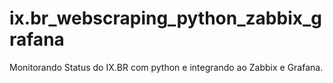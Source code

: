 # ix.br_webscraping_python_zabbix_grafana
Monitorando Status do IX.BR com python e integrando ao Zabbix e Grafana.




